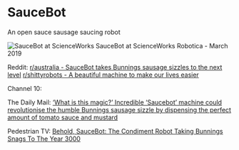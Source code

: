# SauceBot
An open sauce sausage saucing robot

![SauceBot at ScienceWorks](https://github.com/PancakeLegend/SauceBot/blob/master/Media/SauceBot%20-%20v1-5%20Scienceworks%20Robotica%20(Small).jpg)
SauceBot at ScienceWorks Robotica - March 2019

Reddit:
[r/australia - SauceBot takes Bunnings sausage sizzles to the next level](https://old.reddit.com/r/australia/comments/de0btj/saucebot_takes_bunnings_sausage_sizzles_to_the/)
[r/shittyrobots - A beautiful machine to make our lives easier](https://old.reddit.com/r/shittyrobots/comments/de3cag/a_beautiful_machine_to_make_our_lives_easier/)

Channel 10:

The Daily Mail:
[‘What is this magic?’ Incredible ‘Saucebot’ machine could revolutionise the humble Bunnings sausage sizzle by dispensing the perfect amount of tomato sauce and mustard](https://www.dailymail.co.uk/news/article-7544567/SauceBot-revolutionise-humble-Bunnings-sausage-sizzle.html)

Pedestrian TV:
[Behold, SauceBot: The Condiment Robot Taking Bunnings Snags To The Year 3000](https://www.pedestrian.tv/bites/melbourne-saucebot-bunnings-snags-out-here-in-year-3019/)

